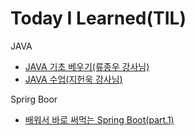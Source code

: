 # Today I Learned(TIL)

JAVA

- [JAVA 기초 베우기(류종우 강사님)](<https://github.com/Louis425/TIL/blob/main/JAVA/JAVA%20%EA%B8%B0%EC%B4%88%20%EB%B0%B0%EC%9A%B0%EA%B8%B0%20(%EC%9D%B8%EA%B0%95%20%EB%A5%98%EC%A2%85%EC%9A%B0%20%EA%B0%95%EC%82%AC%EB%8B%98).md>)
- [JAVA 수업(지헌욱 강사님)](<https://github.com/Louis425/TIL/blob/main/JAVA/JAVA%20%EC%88%98%EC%97%85%20(%EC%A7%80%ED%97%8C%EA%B5%AD%20%EA%B0%95%EC%82%AC%EB%8B%98).md>)

Sprirg Boor

- [배워서 바로 써먹는 Spring Boot(part.1)]()
